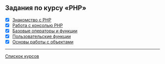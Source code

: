 ## Задания по курсу «PHP»

- [x] [Знакомство с PHP](https://github.com/TomSG03/php-basics-type-variable)
- [x] [Работа с консолью PHP](https://github.com/TomSG03/php-basics-console_script)
- [x] [Базовые операторы и функции](https://github.com/TomSG03/php-basics-operators)
- [x] [Пользовательские функции]()
- [x] [Основы работы с объектами]()

---
[Спискок курсов](https://github.com/TomSG03/Training-in-Netology)
